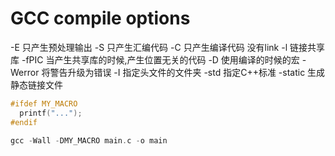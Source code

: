 # GCC compile options

-E 只产生预处理输出
-S 只产生汇编代码
-C 只产生编译代码 没有link
-l 链接共享库
-fPIC 当产生共享库的时候,产生位置无关的代码
-D 使用编译的时候的宏
-Werror 将警告升级为错误
-I 指定头文件的文件夹
-std 指定C++标准
-static 生成静态链接文件

```c++
#ifdef MY_MACRO
  printf("...");
#endif

gcc -Wall -DMY_MACRO main.c -o main
```